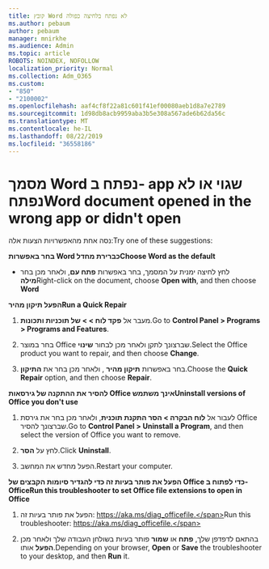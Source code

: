 ```yaml
---
title: קובץ Word לא נפתח בלחיצה כפולה
ms.author: pebaum
author: pebaum
manager: mnirkhe
ms.audience: Admin
ms.topic: article
ROBOTS: NOINDEX, NOFOLLOW
localization_priority: Normal
ms.collection: Adm_O365
ms.custom:
- "850"
- "2100002"
ms.openlocfilehash: aaf4cf8f22a81c601f41ef00080aeb1d8a7e2789
ms.sourcegitcommit: 1d98db8acb9959aba3b5e308a567ade6b62da56c
ms.translationtype: MT
ms.contentlocale: he-IL
ms.lasthandoff: 08/22/2019
ms.locfileid: "36558186"
---
```

# <a name="word-document-opened-in-the-wrong-app-or-didnt-open"></a><span data-ttu-id="33d1a-102">מסמך Word נפתח ב- app שגוי או לא נפתח</span><span class="sxs-lookup"><span data-stu-id="33d1a-102">Word document opened in the wrong app or didn't open</span></span>

<span data-ttu-id="33d1a-103">נסה אחת מהאפשרויות הצעות אלה:</span><span class="sxs-lookup"><span data-stu-id="33d1a-103">Try one of these suggestions:</span></span>

<span data-ttu-id="33d1a-104">**בחר באפשרות Word כברירת מחדל**</span><span class="sxs-lookup"><span data-stu-id="33d1a-104">**Choose Word as the default**</span></span>

- <span data-ttu-id="33d1a-105">לחץ לחיצה ימנית על המסמך, בחר באפשרות **פתח עם**, ולאחר מכן בחר **מילה**</span><span class="sxs-lookup"><span data-stu-id="33d1a-105">Right-click on the document, choose **Open with**, and then choose **Word**</span></span>

<span data-ttu-id="33d1a-106">**הפעל תיקון מהיר**</span><span class="sxs-lookup"><span data-stu-id="33d1a-106">**Run a Quick Repair**</span></span>

1. <span data-ttu-id="33d1a-107">מעבר אל **פקד לוח > > של תוכניות ותכונות**.</span><span class="sxs-lookup"><span data-stu-id="33d1a-107">Go to **Control Panel > Programs > Programs and Features**.</span></span>

2. <span data-ttu-id="33d1a-108">בחר במוצר Office שברצונך לתקן ולאחר מכן לבחור **שינוי**.</span><span class="sxs-lookup"><span data-stu-id="33d1a-108">Select the Office product you want to repair, and then choose **Change**.</span></span>

3. <span data-ttu-id="33d1a-109">בחר באפשרות **תיקון מהיר** , ולאחר מכן בחר את **התיקון**.</span><span class="sxs-lookup"><span data-stu-id="33d1a-109">Choose the **Quick Repair** option, and then choose **Repair**.</span></span>

<span data-ttu-id="33d1a-110">**להסיר את ההתקנה של גירסאות Office אינך משתמש**</span><span class="sxs-lookup"><span data-stu-id="33d1a-110">**Uninstall versions of Office you don't use**</span></span>

1. <span data-ttu-id="33d1a-111">לעבור אל **לוח הבקרה > הסר התקנת תוכנית**, ולאחר מכן בחר את גירסת Office שברצונך להסיר.</span><span class="sxs-lookup"><span data-stu-id="33d1a-111">Go to **Control Panel > Uninstall a Program**, and then select the version of Office you want to remove.</span></span>

2. <span data-ttu-id="33d1a-112">לחץ על **הסר**.</span><span class="sxs-lookup"><span data-stu-id="33d1a-112">Click **Uninstall**.</span></span>

3. <span data-ttu-id="33d1a-113">הפעל מחדש את המחשב.</span><span class="sxs-lookup"><span data-stu-id="33d1a-113">Restart your computer.</span></span>

<span data-ttu-id="33d1a-114">**הפעל את פותר בעיות זה כדי להגדיר סיומות הקבצים של Office כדי לפתוח ב- Office**</span><span class="sxs-lookup"><span data-stu-id="33d1a-114">**Run this troubleshooter to set Office file extensions to open in Office**</span></span>

1. <span data-ttu-id="33d1a-115">הפעל את פותר בעיות זה: https://aka.ms/diag_officefile.</span><span class="sxs-lookup"><span data-stu-id="33d1a-115">Run this troubleshooter: https://aka.ms/diag_officefile.</span></span>

2. <span data-ttu-id="33d1a-116">בהתאם לדפדפן שלך, **פתח** או **שמור** פותר בעיות בשולחן העבודה שלך ולאחר מכן **הפעל** אותו.</span><span class="sxs-lookup"><span data-stu-id="33d1a-116">Depending on your browser, **Open** or **Save** the troubleshooter to your desktop, and then **Run** it.</span></span>
